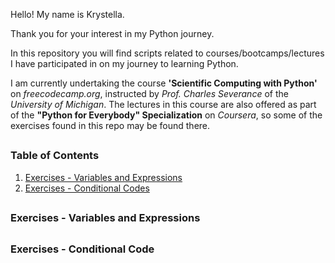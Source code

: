 Hello! My name is Krystella.

Thank you for your interest in my Python journey. 

In this repository you will find scripts related to courses/bootcamps/lectures I have participated in on my journey to learning Python.

I am currently undertaking the course **'Scientific Computing with Python'** on _freecodecamp.org_, instructed by _Prof. Charles Severance_ of the _University of Michigan_.
The lectures in this course are also offered as part of the **"Python for Everybody" Specialization** on _Coursera_, so some of the exercises found in this repo may be found there.

##

### **Table of Contents**
1. [Exercises - Variables and Expressions](#Exercises---Variables-and-Expressions)
2. [Exercises - Conditional Codes](#Conditional-Code)

##

### **Exercises - Variables and Expressions**

##

### **Exercises - Conditional Code**
